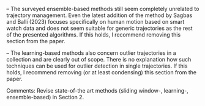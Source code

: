 

–  The surveyed ensemble-based methods still seem completely unrelated to trajectory management. 
Even the latest addition of the method by Sagbas and Balli (2023) focuses specifically on human 
motion based on smart watch data and does not seem suitable for generic trajectories as the rest of the 
presented algorithms. If this holds, I recommend removing this section from the paper.

–  The learning-based methods also concern outlier trajectories in a collection and are clearly out of scope. 
There is no explanation how such techniques can be used for outlier detection in single trajectories. 
If this holds, I recommend removing (or at least condensing) this section from the paper.


 Comments: Revise state-of-the art methods (sliding window-, learning-, ensemble-based) in Section 2.
